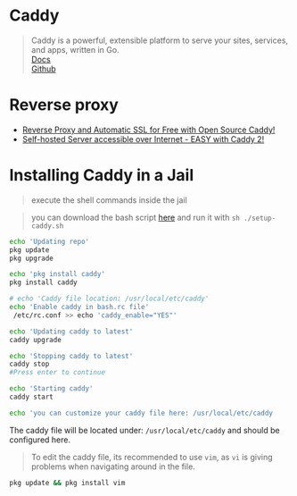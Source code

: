 # Caddy
> Caddy is a powerful, extensible platform to serve your sites, services, and apps, written in Go.  
[Docs](https://caddyserver.com/docs/)  
[Github](https://github.com/caddyserver/caddy)


# Reverse proxy
- [Reverse Proxy and Automatic SSL for Free with Open Source Caddy!](https://www.youtube.com/watch?v=CzdenRkjMQY)
- [Self-hosted Server accessible over Internet - EASY with Caddy 2!](https://www.youtube.com/watch?v=ki7cMPXJJx8)

# Installing Caddy in a Jail
> execute the shell commands inside the jail

> you can download the bash script [here](./setup-caddy.sh) and run it with `sh ./setup-caddy.sh`

```bash
echo 'Updating repo'
pkg update
pkg upgrade

echo 'pkg install caddy'
pkg install caddy

# echo 'Caddy file location: /usr/local/etc/caddy'
echo 'Enable caddy in bash.rc file'
 /etc/rc.conf >> echo 'caddy_enable="YES"'

echo 'Updating caddy to latest'
caddy upgrade

echo 'Stopping caddy to latest'
caddy stop
#Press enter to continue

echo 'Starting caddy'
caddy start

echo 'you can customize your caddy file here: /usr/local/etc/caddy

```

The caddy file will be located under: `/usr/local/etc/caddy` and should be configured here.  

> To edit the caddy file, its recommended to use `vim`, as `vi` is giving problems when navigating around in the file.
```bash
pkg update && pkg install vim
```

